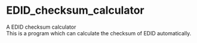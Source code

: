 # EDID_checksum_calculator
A EDID checksum calculator\
This is a program which can calculate the checksum of EDID automatically.
